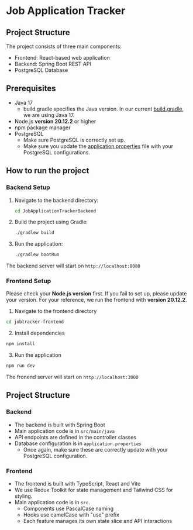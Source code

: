# Job Application Tracker

## Project Structure

The project consists of three main components:
- Frontend: React-based web application
- Backend: Spring Boot REST API
- PostgreSQL Database

## Prerequisites

- Java 17
    - build.gradle specifies the Java version. In our current [build.gradle](JobApplicationTrackerBackend/build.gradle), we are using Java 17.
- Node.js **version 20.12.2** or higher
- npm package manager
- PostgreSQL
    - Make sure PostgreSQL is correctly set up.
    - Make sure you update the [application.properties](JobApplicationTrackerBackend/src/main/resources/application.properties) file with your PostgreSQL configurations.

## How to run the project

### Backend Setup

1. Navigate to the backend directory:
   ```bash
   cd JobApplicationTrackerBackend
   ```

2. Build the project using Gradle:
   ```bash
   ./gradlew build
   ```

3. Run the application:
   ```bash
   ./gradlew bootRun
   ```

The backend server will start on `http://localhost:8080`

### Frontend Setup
Please check your **Node.js version** first. If you fail to set up, please update your version. For your reference, we run the frontend with **version 20.12.2**.

1. Navigate to the frontend directory
```bash
cd jobtracker-frontend
```

2. Install dependencies
```bash
npm install
```

3. Run the application
```bash
npm run dev
```

The fronend server will start on `http://localhost:3000`

## Project Structure

### Backend
- The backend is built with Spring Boot
- Main application code is in `src/main/java`
- API endpoints are defined in the controller classes
- Database configuration is in `application.properties`
    - Once again, make sure these are correctly update with your PostgreSQL configuration.

### Frontend
- The frontend is built with TypeScript, React and Vite
- We use Redux Toolkit for state management and Tailwind CSS for styling.
- Main application code is in `src`.
  - Components use PascalCase naming
  - Hooks use camelCase with "use" prefix
  - Each feature manages its own state slice and API interactions
